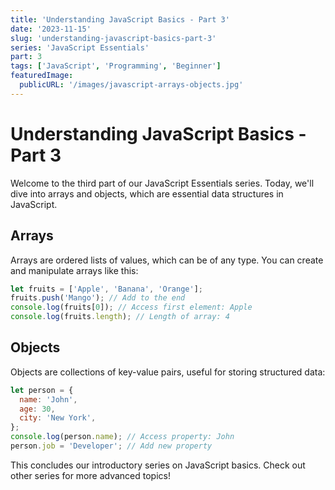 ```yaml
---
title: 'Understanding JavaScript Basics - Part 3'
date: '2023-11-15'
slug: 'understanding-javascript-basics-part-3'
series: 'JavaScript Essentials'
part: 3
tags: ['JavaScript', 'Programming', 'Beginner']
featuredImage:
  publicURL: '/images/javascript-arrays-objects.jpg'
---
```


# Understanding JavaScript Basics - Part 3

Welcome to the third part of our JavaScript Essentials series. Today, we'll dive into arrays and objects, which are essential data structures in JavaScript.

## Arrays

Arrays are ordered lists of values, which can be of any type. You can create and manipulate arrays like this:

```javascript
let fruits = ['Apple', 'Banana', 'Orange'];
fruits.push('Mango'); // Add to the end
console.log(fruits[0]); // Access first element: Apple
console.log(fruits.length); // Length of array: 4
```

## Objects

Objects are collections of key-value pairs, useful for storing structured data:

```javascript
let person = {
  name: 'John',
  age: 30,
  city: 'New York',
};
console.log(person.name); // Access property: John
person.job = 'Developer'; // Add new property
```

This concludes our introductory series on JavaScript basics. Check out other series for more advanced topics!
